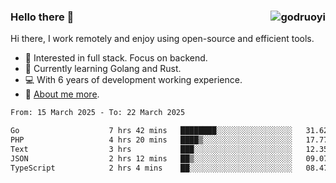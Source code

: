 ### Hello there 👋 <img align="right" src="https://github-readme-stats.vercel.app/api?username=godruoyi&show_icons=true" alt="godruoyi" />

Hi there, I work remotely and enjoy using open-source and efficient tools.

- 🔭 Interested in full stack. Focus on backend.
- 🌱 Currently learning Golang and Rust.
- 💻 With 6 years of development working experience.
- 👒 [About me more](https://godruoyi.com/posts/about-godruoyi).



<!--START_SECTION:waka-->

```txt
From: 15 March 2025 - To: 22 March 2025

Go                    7 hrs 42 mins   ████████░░░░░░░░░░░░░░░░░   31.62 %
PHP                   4 hrs 20 mins   ████▒░░░░░░░░░░░░░░░░░░░░   17.77 %
Text                  3 hrs           ███░░░░░░░░░░░░░░░░░░░░░░   12.35 %
JSON                  2 hrs 12 mins   ██▒░░░░░░░░░░░░░░░░░░░░░░   09.07 %
TypeScript            2 hrs 4 mins    ██░░░░░░░░░░░░░░░░░░░░░░░   08.47 %
```

<!--END_SECTION:waka-->
